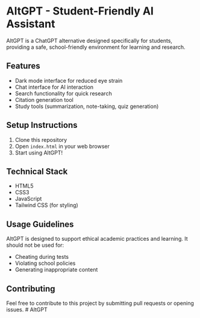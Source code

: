 # AltGPT - Student-Friendly AI Assistant

AltGPT is a ChatGPT alternative designed specifically for students, providing a safe, school-friendly environment for learning and research.

## Features

- Dark mode interface for reduced eye strain
- Chat interface for AI interaction
- Search functionality for quick research
- Citation generation tool
- Study tools (summarization, note-taking, quiz generation)

## Setup Instructions

1. Clone this repository
2. Open `index.html` in your web browser
3. Start using AltGPT!

## Technical Stack

- HTML5
- CSS3
- JavaScript
- Tailwind CSS (for styling)

## Usage Guidelines

AltGPT is designed to support ethical academic practices and learning. It should not be used for:
- Cheating during tests
- Violating school policies
- Generating inappropriate content

## Contributing

Feel free to contribute to this project by submitting pull requests or opening issues. #   A l t G P T  
 